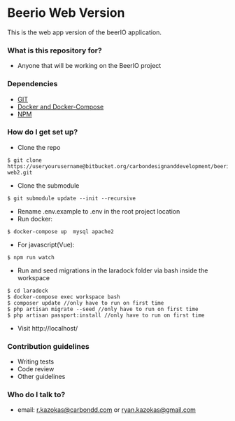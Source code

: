 # Beerio Web Version #

This is the web app version of the beerIO application.

### What is this repository for? ###

* Anyone that will be working on the BeerIO project

### Dependencies ###
- [GIT](https://git-scm.com/download/)
- [Docker and Docker-Compose](https://docs.docker.com/engine/installation/)
- [NPM](https://docs.docker.com/engine/installation/)

### How do I get set up? ###

- Clone the repo

```
$ git clone https://useryourusername@bitbucket.org/carbondesignanddevelopment/beerio-web2.git
```
- Clone the submodule

```
$ git submodule update --init --recursive
```
- Rename .env.example to .env in the root project location
- Run docker: 

```
$ docker-compose up  mysql apache2
```

- For javascript(Vue): 

```
$ npm run watch
```

- Run and seed migrations in the laradock folder via bash inside the workspace


```
$ cd laradock
$ docker-compose exec workspace bash
$ composer update //only have to run on first time
$ php artisan migrate --seed //only have to run on first time
$ php artisan passport:install //only have to run on first time
```


- Visit http://localhost/

### Contribution guidelines ###

* Writing tests
* Code review
* Other guidelines

### Who do I talk to? ###

* email: r.kazokas@carbondd.com or ryan.kazokas@gmail.com

